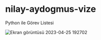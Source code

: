 # nilay-aydogmus-vize
Python ile Görev Listesi


![Ekran görüntüsü 2023-04-25 192702](https://user-images.githubusercontent.com/92582267/234342858-cd00e0f1-5038-4188-ba45-f49cea21609f.png)
